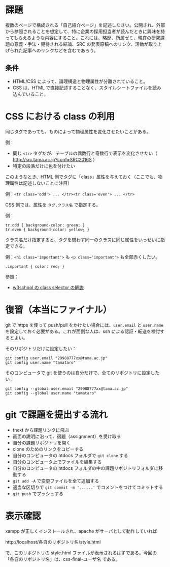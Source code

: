 # 課題

複数のページで構成される「自己紹介ページ」を記述しなさい。公開され、外部から参照されることを想定して、特に企業の採用担当者が読んだときに興味を持ってもらえるような内容にすること。これには、略歴、所属ゼミ、現在の研究課題の意義・手法・期待される結論、SRC の発表原稿へのリンク、活動が取り上げられた記事へのリンクなどを含むであろう。

## 条件

- HTML/CSS によって、論理構造と物理属性が分離されていること。
- CSS は、HTML で直接記述することなく、スタイルシートファイルを読み込んでいること。


# CSS における class の利用

同じタグであっても、ものによって物理属性を変化させたいことがある。

例：
- 同じ ```<tr>``` タグだが、テーブルの偶数行と奇数行で表示を変化させたい（ http://src.tama.ac.jp?conf=SRC2016S ）
- 特定の段落だけに色を付けたい

このようなとき、HTML 側でタグに「class」属性を与えておく（ここでも、物理属性は記述しないことに注目）

例：```<tr class='odd'> ... </tr><tr class='even'> ... </tr>```

CSS 側では、属性を ```タグ.クラス名``` で指定する。

例：
```
tr.odd { background-color: green; }
tr.even { background-color: yellow; }
```

クラス名だけ指定すると、タグを問わず同一のクラスに同じ属性をいっせいに指定できる。

例：```<h1 class='important'>``` も ```<p class='important'>``` も全部赤くしたい。

```
.important { color: red; }
```



参照：
- [w3school の class selector の解説]( https://www.w3schools.com/cssref/sel_class.asp )

# 復習（本当にファイナル）

git で https を使って push/pull をかけたい場合には、```user.email``` と ```user.name``` を設定しておく必要がある。これが面倒な人は、ssh による認証・転送を検討するとよい。

そのリポジトリだけに設定したい：

```
git config user.email "29988777xx@tama.ac.jp"
git config user.name "tamataro"
```

そのコンピュータで git を使うのは自分だけで、全てのリポジトリに設定したい：

```
git config --global user.email "29988777xx@tama.ac.jp"
git config --global user.name "tamataro"
```

# git で課題を提出する流れ

- tnext から課題リンクに飛ぶ
- 画面の説明に沿って、宿題（assignment）を受け取る
- 自分の課題リポジトリを開く
- clone のためのリンクをコピーする
- 自分のコンピュータの htdocs フォルダで ```git clone``` する
- 自分のコンピュータ上でファイルを編集する
- 自分のコンピュータの htdocs フォルダの中の課題リポジトリフォルダに移動する
- ```git add -A``` で変更ファイルを全て追加する
- 適当な区切りで ```git commit -m '......'``` でコメントをつけてコミットする
- ```git push``` でプッシュする

# 表示確認

xampp が正しくインストールされ、apache がサーバとして動作していれば

http://localhost/各自のリポジトリ名/style.html

で、このリポジトリの style.html ファイルが表示されるはずである。今回の「各自のリポジトリ名」は、css-final-ユーザ名 である。
